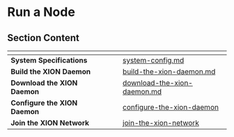# Run a Node

## Section Content

<table data-view="cards"><thead><tr><th></th><th></th><th></th><th data-hidden data-card-target data-type="content-ref"></th></tr></thead><tbody><tr><td><strong>System Specifications</strong></td><td></td><td></td><td><a href="system-config.md">system-config.md</a></td></tr><tr><td><strong>Build the XION Daemon</strong></td><td></td><td></td><td><a href="build-the-xion-daemon.md">build-the-xion-daemon.md</a></td></tr><tr><td><strong>Download the XION Daemon</strong></td><td></td><td></td><td><a href="download-the-xion-daemon.md">download-the-xion-daemon.md</a></td></tr><tr><td><strong>Configure the XION Daemon</strong></td><td></td><td></td><td><a href="configure-the-xion-daemon/">configure-the-xion-daemon</a></td></tr><tr><td><strong>Join the XION Network</strong></td><td></td><td></td><td><a href="join-the-xion-network/">join-the-xion-network</a></td></tr></tbody></table>
